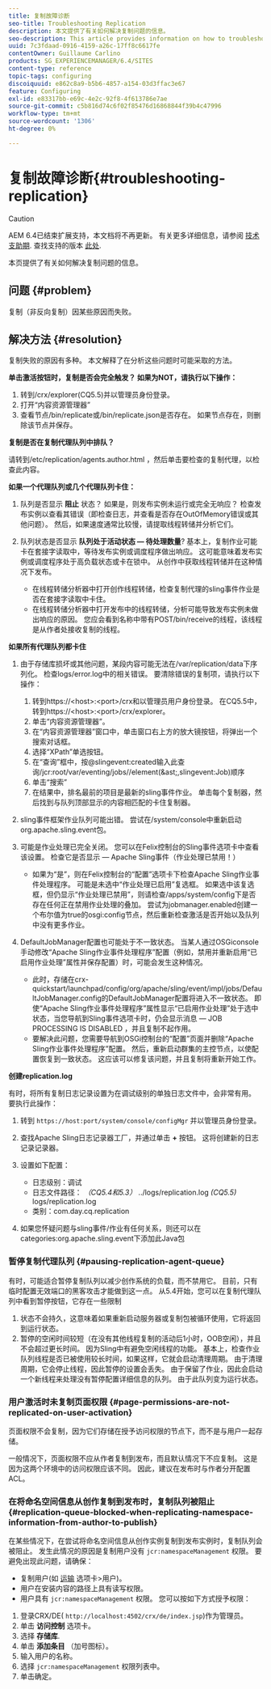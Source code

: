 ```yaml
---
title: 复制故障诊断
seo-title: Troubleshooting Replication
description: 本文提供了有关如何解决复制问题的信息。
seo-description: This article provides information on how to troubleshoot replication issues.
uuid: 7c3fdaad-0916-4159-a26c-17ff8c6617fe
contentOwner: Guillaume Carlino
products: SG_EXPERIENCEMANAGER/6.4/SITES
content-type: reference
topic-tags: configuring
discoiquuid: e862c8a9-b5b6-4857-a154-03d3ffac3e67
feature: Configuring
exl-id: e83317bb-e69c-4e2c-92f8-4f613786e7ae
source-git-commit: c5b816d74c6f02f85476d16868844f39b4c47996
workflow-type: tm+mt
source-wordcount: '1306'
ht-degree: 0%

---
```


# 复制故障诊断{#troubleshooting-replication}

>[!CAUTION]
>
>AEM 6.4已结束扩展支持，本文档将不再更新。 有关更多详细信息，请参阅 [技术支助期](https://helpx.adobe.com/cn/support/programs/eol-matrix.html). 查找支持的版本 [此处](https://experienceleague.adobe.com/docs/).

本页提供了有关如何解决复制问题的信息。

## 问题 {#problem}

复制（非反向复制）因某些原因而失败。

## 解决方法 {#resolution}

复制失败的原因有多种。 本文解释了在分析这些问题时可能采取的方法。

**单击激活按钮时，复制是否会完全触发？ 如果为NOT，请执行以下操作：**

1. 转到/crx/explorer(CQ5.5)并以管理员身份登录。
1. 打开“内容资源管理器”
1. 查看节点/bin/replicate或/bin/replicate.json是否存在。 如果节点存在，则删除该节点并保存。

**复制是否在复制代理队列中排队？**

请转到/etc/replication/agents.author.html ，然后单击要检查的复制代理，以检查此内容。

**如果一个代理队列或几个代理队列卡住：**

1. 队列是否显示 **阻止** 状态？ 如果是，则发布实例未运行或完全无响应？ 检查发布实例以查看其错误（即检查日志，并查看是否存在OutOfMemory错误或其他问题）。 然后，如果速度通常比较慢，请提取线程转储并分析它们。
1. 队列状态是否显示 **队列处于活动状态 — 待处理数量**? 基本上，复制作业可能卡在套接字读取中，等待发布实例或调度程序做出响应。 这可能意味着发布实例或调度程序处于高负载状态或卡在锁中。 从创作中获取线程转储并在这种情况下发布。

   * 在线程转储分析器中打开创作线程转储，检查复制代理的sling事件作业是否在套接字读取中卡住。
   * 在线程转储分析器中打开发布中的线程转储，分析可能导致发布实例未做出响应的原因。 您应会看到名称中带有POST/bin/receive的线程，该线程是从作者处接收复制的线程。

**如果所有代理队列都卡住**

1. 由于存储库损坏或其他问题，某段内容可能无法在/var/replication/data下序列化。 检查logs/error.log中的相关错误。 要清除错误的复制项，请执行以下操作：

   1. 转到https://&lt;host>:&lt;port>/crx和以管理员用户身份登录。 在CQ5.5中，转到https://&lt;host>:&lt;port>/crx/explorer。
   1. 单击“内容资源管理器”。
   1. 在“内容资源管理器”窗口中，单击窗口右上方的放大镜按钮，将弹出一个搜索对话框。
   1. 选择“XPath”单选按钮。
   1. 在“查询”框中，按@slingevent:created输入此查询/jcr:root/var/eventing/jobs//element(&amp;ast;,slingevent:Job)顺序
   1. 单击“搜索”
   1. 在结果中，排名最前的项目是最新的sling事件作业。 单击每个复制器，然后找到与队列顶部显示的内容相匹配的卡住复制器。

1. sling事件框架作业队列可能出错。 尝试在/system/console中重新启动org.apache.sling.event包。
1. 可能是作业处理已完全关闭。 您可以在Felix控制台的Sling事件选项卡中查看该设置。 检查它是否显示 — Apache Sling事件（作业处理已禁用！）

   * 如果为“是”，则在Felix控制台的“配置”选项卡下检查Apache Sling作业事件处理程序。 可能是未选中“作业处理已启用”复选框。 如果选中该复选框，但仍显示“作业处理已禁用”，则请检查/apps/system/config下是否存在任何正在禁用作业处理的叠加。 尝试为jobmanager.enabled创建一个布尔值为true的osgi:config节点，然后重新检查激活是否开始以及队列中没有更多作业。

1. DefaultJobManager配置也可能处于不一致状态。 当某人通过OSGiconsole手动修改“Apache Sling作业事件处理程序”配置（例如，禁用并重新启用“已启用作业处理”属性并保存配置）时，可能会发生这种情况。

   * 此时，存储在crx-quickstart/launchpad/config/org/apache/sling/event/impl/jobs/DefaultJobManager.config的DefaultJobManager配置将进入不一致状态。 即使“Apache Sling作业事件处理程序”属性显示“已启用作业处理”处于选中状态，当您导航到Sling事件选项卡时，仍会显示消息 — JOB PROCESSING IS DISABLED ，并且复制不起作用。
   * 要解决此问题，您需要导航到OSGi控制台的“配置”页面并删除“Apache Sling作业事件处理程序”配置。 然后，重新启动群集的主控节点，以使配置恢复到一致状态。 这应该可以修复该问题，并且复制将重新开始工作。

**创建replication.log**

有时，将所有复制日志记录设置为在调试级别的单独日志文件中，会非常有用。 要执行此操作：

1. 转到 `https://host:port/system/console/configMgr` 并以管理员身份登录。
1. 查找Apache Sling日志记录器工厂，并通过单击 **+** 按钮。 这将创建新的日志记录记录器。
1. 设置如下配置：

   * 日志级别：调试
   * 日志文件路径： *（CQ5.4和5.3）* ../logs/replication.log *(CQ5.5)* logs/replication.log
   * 类别：com.day.cq.replication

1. 如果您怀疑问题与sling事件/作业有任何关系，则还可以在categories:org.apache.sling.event下添加此Java包

### 暂停复制代理队列  {#pausing-replication-agent-queue}

有时，可能适合暂停复制队列以减少创作系统的负载，而不禁用它。 目前，只有临时配置无效端口的黑客攻击才能做到这一点。 从5.4开始，您可以在复制代理队列中看到暂停按钮，它存在一些限制

1. 状态不会持久，这意味着如果重新启动服务器或复制包被循环使用，它将返回到运行状态。
1. 暂停的空闲时间较短（在没有其他线程复制的活动后1小时，OOB空闲），并且不会超过更长时间。 因为Sling中有避免空闲线程的功能。 基本上，检查作业队列线程是否已被使用较长时间，如果这样，它就会启动清理周期。 由于清理周期，它会停止线程，因此暂停的设置会丢失。 由于保留了作业，因此会启动一个新线程来处理没有暂停配置详细信息的队列。 由于此队列变为运行状态。

### 用户激活时未复制页面权限 {#page-permissions-are-not-replicated-on-user-activation}

页面权限不会复制，因为它们存储在授予访问权限的节点下，而不是与用户一起存储。

一般情况下，页面权限不应从作者复制到发布，而且默认情况下不应复制。 这是因为这两个环境中的访问权限应该不同。 因此，建议在发布时与作者分开配置ACL。

### 在将命名空间信息从创作复制到发布时，复制队列被阻止 {#replication-queue-blocked-when-replicating-namespace-information-from-author-to-publish}

在某些情况下，在尝试将命名空间信息从创作实例复制到发布实例时，复制队列会被阻止。 发生此情况的原因是复制用户没有 `jcr:namespaceManagement` 权限。 要避免出现此问题，请确保：

* 复制用户(如 [运输](/help/sites-deploying/replication.md#replication-agents-configuration-parameters) 选项卡>用户)。
* 用户在安装内容的路径上具有读写权限。
* 用户具有 `jcr:namespaceManagement` 权限。 您可以按如下方式授予权限：

1. 登录CRX/DE( `http://localhost:4502/crx/de/index.jsp`)作为管理员。
1. 单击 **访问控制** 选项卡。
1. 选择 **存储库**.
1. 单击 **添加条目** （加号图标）。
1. 输入用户的名称。
1. 选择 `jcr:namespaceManagement` 权限列表中。
1. 单击确定。
